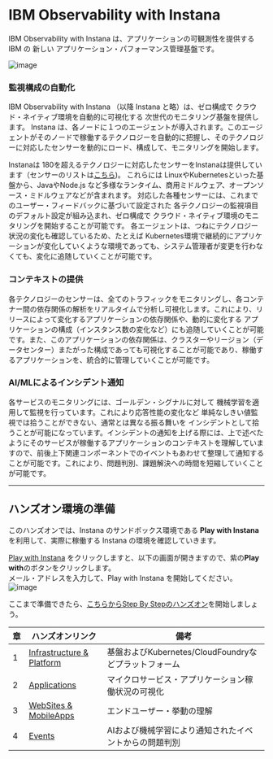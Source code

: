 # IBM Observability with Instana 

IBM Observability with Instana は、アプリケーションの可観測性を提供する IBM の 新しい アプリケーション・パフォーマンス管理基盤です。

![image](https://user-images.githubusercontent.com/22209835/114111888-14aacc00-9916-11eb-85ff-22667a629775.png)

### 監視構成の自動化
IBM Observability with Instana （以降 Instana と略）は、ゼロ構成で クラウド・ネイティブ環境を自動的に可視化する 次世代のモニタリング基盤を提供します。
Instana は、各ノードに１つのエージェントが導入されます。このエージェントがそのノードで稼働するテクノロジーを自動的に把握し、そのテクノロジーに対応したセンサーを動的にロード、構成して、モニタリングを開始します。

Instanaは 180を超えるテクノロジーに対応したセンサーをInstanaは提供しています（センサーのリストは[こちら](https://www.instana.com/supported-technologies/))。
これらには LinuxやKubernetesといった基盤から、JavaやNode.js など多様なランタイム、商用ミドルウェア、オープンソース・ミドルウェアなどが含まれます。
対応した各種センサーには、これまでのユーザー・フィードバックに基づいて設定された 各テクノロジーの監視項目のデフォルト設定が組み込まれ、ゼロ構成で クラウド・ネイティブ環境のモニタリングを開始することが可能です。
各エージェントは、つねにテクノロジー状況の変化も確認しているため、たとえば Kubernetes環境で継続的にアプリケーションが変化していくような環境であっても、システム管理者が変更を行わなくても、変化に追随していくことが可能です。

### コンテキストの提供
各テクノロジーのセンサーは、全てのトラフィックをモニタリングし、各コンテナー間の依存関係の解析をリアルタイムで分析し可視化します。これにより、リリースによって変化するアプリケーションの依存関係や、動的に変化する アプリケーションの構成（インスタンス数の変化など）にも追随していくことが可能です。また、このアプリケーションの依存関係は、クラスターやリージョン（データセンター）またがった構成であっても可視化することが可能であり、稼働するアプリケーションを、統合的に管理していくことが可能です。

### AI/MLによるインシデント通知
各サービスのモニタリングには、ゴールデン・シグナルに対して 機械学習を適用して監視を行っています。これにより応答性能の変化など 単純なしきい値監視では拾うことができない、通常とは異なる振る舞いを インシデントとして拾うことが可能になっています。インシデントの通知を上げる際には、上で述べたようにそのサービスが稼働するアプリケーションのコンテキストを理解していますので、前後上下関連コンポーネントでのイベントもあわせて整理して通知することが可能です。これにより、問題判別、課題解決への時間を短縮していくことが可能です。

---

## ハンズオン環境の準備
このハンズオンでは、Instana のサンドボックス環境である **Play with Instana** を利用して、実際に稼働する Instana の環境を確認していきます。

[Play with Instana](https://www.instana.com/getting-started-with-apm/) をクリックしますと、以下の画面が開きますので、紫の**Play with**のボタンをクリックします。  
メール・アドレスを入力して、Play with Instana を開始してください。  
![image](https://user-images.githubusercontent.com/22209835/114133781-8cdab700-9941-11eb-93f8-0c1e6ec5656a.png)

ここまで準備できたら、[こちらからStep By Stepのハンズオン](https://github.com/ICpTrial/InstanaSandbox/blob/main/infrastructure%26platform.md)を開始しましょう。

|章|ハンズオンリンク|備考
--|--|--
|1|[Infrastructure & Platform](https://github.com/ICpTrial/InstanaSandbox/blob/main/infrastructure%26platform.md)|基盤およびKubernetes/CloudFoundryなどプラットフォーム|
|2|[Applications](https://github.com/ICpTrial/InstanaSandbox/blob/main/Applications.md)|マイクロサービス・アプリケーション稼働状況の可視化|
|3|[WebSites & MobileApps](https://github.com/ICpTrial/InstanaSandbox/blob/main/WebSites%26MobileApps.md)|エンドユーザー・挙動の理解|
|4|[Events](https://github.com/ICpTrial/InstanaSandbox/blob/main/Events.md)|AIおよび機械学習により通知されたイベントからの問題判別|
